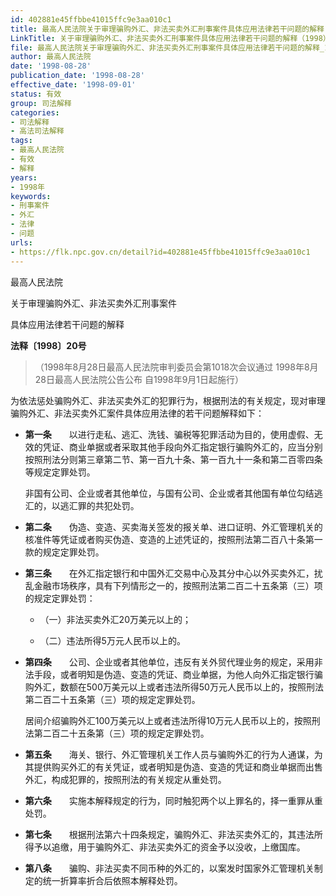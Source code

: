 ```yaml
---
id: 402881e45ffbbe41015ffc9e3aa010c1
title: 最高人民法院关于审理骗购外汇、非法买卖外汇刑事案件具体应用法律若干问题的解释
LinkTitle: 关于审理骗购外汇、非法买卖外汇刑事案件具体应用法律若干问题的解释（1998）
file: 最高人民法院关于审理骗购外汇、非法买卖外汇刑事案件具体应用法律若干问题的解释_19980828_402881e45ffbbe41015ffc9e3aa010c1.docx
author: 最高人民法院
date: '1998-08-28'
publication_date: '1998-08-28'
effective_date: '1998-09-01'
status: 有效
group: 司法解释
categories:
- 司法解释
- 高法司法解释
tags:
- 最高人民法院
- 有效
- 解释
years:
- 1998年
keywords:
- 刑事案件
- 外汇
- 法律
- 问题
urls:
- https://flk.npc.gov.cn/detail?id=402881e45ffbbe41015ffc9e3aa010c1
---
```


最高人民法院

关于审理骗购外汇、非法买卖外汇刑事案件

具体应用法律若干问题的解释

**法释〔1998〕20号**

> （1998年8月28日最高人民法院审判委员会第1018次会议通过 1998年8月28日最高人民法院公告公布 自1998年9月1日起施行）

为依法惩处骗购外汇、非法买卖外汇的犯罪行为，根据刑法的有关规定，现对审理骗购外汇、非法买卖外汇案件具体应用法律的若干问题解释如下：

- **第一条**　　以进行走私、逃汇、洗钱、骗税等犯罪活动为目的，使用虚假、无效的凭证、商业单据或者采取其他手段向外汇指定银行骗购外汇的，应当分别按照刑法分则第三章第二节、第一百九十条、第一百九十一条和第二百零四条等规定定罪处罚。

  非国有公司、企业或者其他单位，与国有公司、企业或者其他国有单位勾结逃汇的，以逃汇罪的共犯处罚。

- **第二条**　　伪造、变造、买卖海关签发的报关单、进口证明、外汇管理机关的核准件等凭证或者购买伪造、变造的上述凭证的，按照刑法第二百八十条第一款的规定定罪处罚。

- **第三条**　　在外汇指定银行和中国外汇交易中心及其分中心以外买卖外汇，扰乱金融市场秩序，具有下列情形之一的，按照刑法第二百二十五条第（三）项的规定定罪处罚：

  - （一）非法买卖外汇20万美元以上的；

  - （二）违法所得5万元人民币以上的。

- **第四条**　　公司、企业或者其他单位，违反有关外贸代理业务的规定，采用非法手段，或者明知是伪造、变造的凭证、商业单据，为他人向外汇指定银行骗购外汇，数额在500万美元以上或者违法所得50万元人民币以上的，按照刑法第二百二十五条第（三）项的规定定罪处罚。

  居间介绍骗购外汇100万美元以上或者违法所得10万元人民币以上的，按照刑法第二百二十五条第（三）项的规定定罪处罚。

- **第五条**　　海关、银行、外汇管理机关工作人员与骗购外汇的行为人通谋，为其提供购买外汇的有关凭证，或者明知是伪造、变造的凭证和商业单据而出售外汇，构成犯罪的，按照刑法的有关规定从重处罚。

- **第六条**　　实施本解释规定的行为，同时触犯两个以上罪名的，择一重罪从重处罚。

- **第七条**　　根据刑法第六十四条规定，骗购外汇、非法买卖外汇的，其违法所得予以追缴，用于骗购外汇、非法买卖外汇的资金予以没收，上缴国库。

- **第八条**　　骗购、非法买卖不同币种的外汇的，以案发时国家外汇管理机关制定的统一折算率折合后依照本解释处罚。
